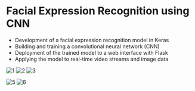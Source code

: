# Facial Expression Recognition using CNN

* Development of a facial expression recognition model in Keras
* Building and training a convolutional neural network (CNN)
* Deployment of the trained model to a web interface with Flask
* Applying the model to real-time video streams and image data


![1](https://user-images.githubusercontent.com/57789853/92988929-cd7a6b00-f4ed-11ea-8c2a-2c76e9c2e99f.png)
![2](https://user-images.githubusercontent.com/57789853/92988943-e71bb280-f4ed-11ea-9047-f6ae651f90b9.png)
![3](https://user-images.githubusercontent.com/57789853/92988959-04e91780-f4ee-11ea-8545-fddb513273db.png)

![5](https://user-images.githubusercontent.com/57789853/92988991-55607500-f4ee-11ea-9712-9f9fead7ae3f.png)
![6](https://user-images.githubusercontent.com/57789853/92988992-57c2cf00-f4ee-11ea-8a32-e4688847e449.png)
